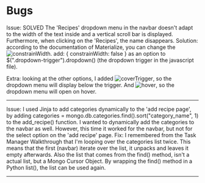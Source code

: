 # Bugs
Issue: SOLVED
The 'Recipes' dropdown menu in the navbar doesn't adapt to the width of the text inside and a vertical scroll bar is displayed.
Furthermore, when clicking on the 'Recipes', the name disappears. 
Solution: according to the documentation of Materialize, you can change the ![constrainWidth](https://github.com/chizzletaz/GrandmasBakingCollection/blob/master/static/images/README/contrainwidth.png).
add: { constrainWidth: false } as an option to $(".dropdown-trigger").dropdown() (the dropdown trigger in the javascript file).

Extra: looking at the other options, I added ![coverTrigger](https://github.com/chizzletaz/GrandmasBakingCollection/blob/master/static/images/README/covertrigger.png), so the dropdown menu will display below the trigger. And ![hover](https://github.com/chizzletaz/GrandmasBakingCollection/blob/master/static/images/README/hover.png), so the dropdown menu will open on hover.
  
---
Issue:
I used Jinja to add categories dynamically to the 'add recipe page', by adding
    categories = mongo.db.categories.find().sort("category_name", 1)
to the add_recipe() function.
I wanted to dynamically add the categories to the navbar as well. However, this time it worked for the navbar, but not for the 
select option on the 'add recipe' page. 
Fix: I remembered from the Task Manager Walkthrough that I'm looping over the categories list twice.
This means that the first (navbar) iterate over the list, it unpacks and leaves it empty afterwards. 
Also the list that comes from the find() method, isn't a actual list, but a Mongo Cursor Object.
By wrapping the find() method in a Python list(), the list can be used again.

---
